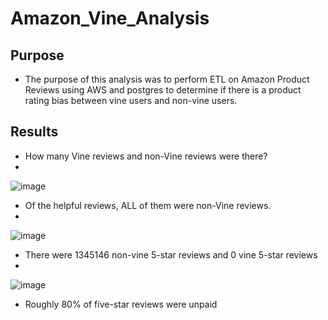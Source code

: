 # Amazon_Vine_Analysis

## Purpose
- The purpose of this analysis was to perform ETL on Amazon Product Reviews using AWS and postgres to determine if there is a product rating bias between vine users and non-vine users.

## Results
- How many Vine reviews and non-Vine reviews were there?
- 
![image](https://user-images.githubusercontent.com/111463407/216200451-f197e6ba-d192-4cca-b825-e712950e65b4.png)

- Of the helpful reviews, ALL of them were non-Vine reviews.
- 
![image](https://user-images.githubusercontent.com/111463407/216200621-1d785aab-52e7-4e0c-9b62-f53ff3167370.png)

- There were 1345146 non-vine 5-star reviews and 0 vine 5-star reviews
- 
![image](https://user-images.githubusercontent.com/111463407/216201238-7f186492-8320-4db9-9a59-724cfbdfa8bc.png)

- Roughly 80% of five-star reviews were unpaid 

